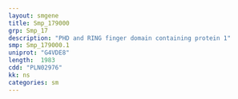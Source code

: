 ```yaml
---
layout: smgene
title: Smp_179000
grp: Smp_17
description: "PHD and RING finger domain containing protein 1"
smp: Smp_179000.1
uniprot: "G4VDE8"
length:  1983
cdd: "PLN02976"
kk: ns
categories: sm
---
```

